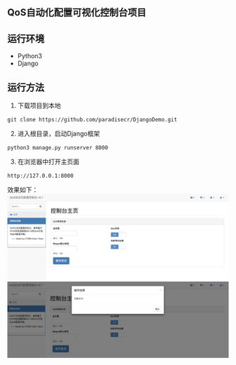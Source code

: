 
## QoS自动化配置可视化控制台项目

## 运行环境

- Python3
- Django

## 运行方法

1. 下载项目到本地

```angular2html
git clone https://github.com/paradisecr/DjangoDemo.git
```
2. 进入根目录，启动Django框架

```angular2html
python3 manage.py runserver 8000
```

3. 在浏览器中打开主页面

```angular2html
http://127.0.0.1:8000
```

效果如下：
![image](https://raw.githubusercontent.com/paradisecr/DjangoDemo/master/static/img/main_page.png)
![image](https://raw.githubusercontent.com/paradisecr/DjangoDemo/master/static/img/result.png)